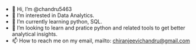 - 👋 Hi, I’m @chandru5463
- 👀 I’m interested in Data Analytics.
- 🌱 I’m currently learning python, SQL.
- 💞️ I’m looking to learn and pratice python and related tools to get better analytical insights.
- 📫 How to reach me on my email, mailto: chiranjeevichandru@gmail.com

<!---
chandru5463/chandru5463 is a ✨ special ✨ repository because its `README.md` (this file) appears on your GitHub profile.
You can click the Preview link to take a look at your changes.
--->
